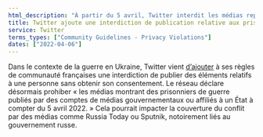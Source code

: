 ```yaml
---
html_description: "À partir du 5 avril, Twitter interdit les médias représentant des prisonniers de guerre provenant de comptes gouvernementaux ou affiliés à l'État sans consentement, ce qui affecte des organismes tels que Russia Today et Sputnik."
title: Twitter ajoute une interdiction de publication relative aux prisonniers de guerre
service: Twitter
terms_types: ["Community Guidelines - Privacy Violations"]
dates: ["2022-04-06"]
---
```


Dans le contexte de la guerre en Ukraine, Twitter vient [d’ajouter](https://github.com/OpenTermsArchive/france-elections-versions/commit/d02a5431f787dcd58dc037497c06beed65c0c897?short_path=9696c1d#diff-9696c1df7dd16cea30f236779e0093c85e13ecc25835f5d9050a24b2f7479140) à ses règles de communauté françaises une interdiction de publier des éléments relatifs à une personne sans obtenir son consentement. Le réseau déclare désormais prohiber « les médias montrant des prisonniers de guerre publiés par des comptes de médias gouvernementaux ou affiliés à un État à compter du 5 avril 2022. » Cela pourrait impacter la couverture du conflit par des médias comme Russia Today ou Sputnik, notoirement liés au gouvernement russe.
